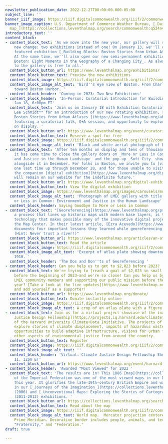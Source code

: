 ```yaml
---
newsletter_publication_date: 2022-12-27T00:00:00.000-05:00
subject_line: ''
banner_iiif_image: https://iiif.digitalcommonwealth.org/iiif/2/commonwealth:q524n4084/2531,583,5027,2690/full/0/default.jpg
banner_image_caption: U.S. Department of Commerce Weather Bureau, [_Daily weather
  map_](https://collections.leventhalmap.org/search/commonwealth:q524n407v) (1959)
introductory_text: ''
content_block:
- content_block_text: 'As we move into the new year, our gallery will see an exciting
    new change: two exhibitions instead of one! On January 13, we''ll open the new
    featured exhibition [_Building Blocks: Boston Stories from Urban Atlases_](https://www.leventhalmap.org/about/press-releases/new-exhibition-building-blocks-boston-stories-from-urban-atlases-opens-at-leventhal-map-education-center-january-13-2023-1/)_._
    At the same time, we''ll also open our new semi-permanent exhibition _Becoming
    Boston: Eight Moments in the Geography of a Changing City_. As always, admission
    to the gallery is free to all.'
  content_block_button_url: https://www.leventhalmap.org/exhibitions/
  content_block_button_text: Preview the new exhibitions
  content_block_image: https://iiif.digitalcommonwealth.org/iiif/2/commonwealth:9g54xk53j/1842,825,5426,4784/full/0/default.jpg
  content_block_image_alt_text: 'Bird''s eye view of Boston. From Charles River looking
    toward Boston Harbor. '
  content_block_header: 'Coming in 2023: Two New Exhibitions'
- content_block_header: 'In-Person: Curatorial Introduction for Building Blocks ·
    Jan 18, 6:00pm ET'
  content_block_text: 'Join us on January 18 with Exhibition Curatorial Fellow **Laura
    Lee Schmidt** for an introduction of our new rotating exhibition, [_Building Blocks:
    Boston Stories from Urban Atlases_](https://www.leventhalmap.org/about/press-releases/new-exhibition-building-blocks-boston-stories-from-urban-atlases-opens-at-leventhal-map-education-center-january-13-2023-1/),
    featuring a curatorial talk, Q+A session, and opportunity to explore the material
    on display. '
  content_block_button_url: https://www.leventhalmap.org/event/curatorial-introduction-to-building-blocks/
  content_block_button_text: Reserve a spot for free
  content_block_image: https://iiif.digitalcommonwealth.org/iiif/2/commonwealth:xp68kk89w/219,96,2377,1910/full/0/default.jpg
  content_block_image_alt_text: 'Black and white aerial photograph of Back Bay. '
- content_block_text: 'After ten months on display and tens of thousands of visitors,
    it has come time to close the gallery doors on _More or Less in Common: Environment
    and Justice in the Human Landscape_ and the pop-up _Soft City_ show that''s run
    alongside it in December. For folks in Boston, we invite you to [visit](https://www.leventhalmap.org/exhibitions/visit/)
    one last time up through December 28, and for those unable to visit in person,
    the companion [digital exhibition](https://www.leventhalmap.org/digital-exhibitions/more-or-less-in-common/)
    will remain on our website for the indefinite future.'
  content_block_button_url: https://www.leventhalmap.org/digital-exhibitions/more-or-less-in-common/
  content_block_button_text: View the digital exhibition
  content_block_image: https://www.leventhalmap.org/images/carousels/molic_gallery01.jpg
  content_block_image_alt_text: 'Photograph of LMEC gallery with title panel for More
    or Less in Common: Environment and Justice in the Human Landscape'
  content_block_header: Saying Goodbye to More or Less in Common
- content_block_text: "[Georeferencing](https://www.leventhalmap.org/projects/digital-projects/georeferencing/),
    a process that lines up historic maps with modern base layers, is the underlying
    technology that makes possible many of the innovative digital projects here at
    the Map Center. In their latest article, [Ezra Acevedo](https://www.leventhalmap.org/about/people/ezra-acevedo/)
    documents four important lessons they learned while georeferencing their hometown.
    (Hint: Never trust a river!)"
  content_block_button_url: https://www.leventhalmap.org/articles/an-atlas-of-my-hometown-georeferencing-familiar-places/
  content_block_button_text: Read the article
  content_block_image: https://iiif.digitalcommonwealth.org/iiif/2/commonwealth:3f464t49b/2043,4164,1951,1704/full/0/default.jpg
  content_block_image_alt_text: 'Excerpt of atlas plate showing downtown Ipswich in
    1910. '
  content_block_header: 'The Dos and Don''ts of Georeferencing '
- content_block_header: Can you help us to get to $2,023 before 2023?
  content_block_text: We're trying to [reach a goal of $2,023 in small donations](https://www.leventhalmap.org/donate/)
    before the beginning of 2023—and we're so close! Can you help us by joining other
    LMEC community members and supporting our public mission before the end of the
    year? [Take a look at the live updates](https://www.leventhalmap.org/donate/)
    and add yourself as a supporter!
  content_block_button_url: https://www.leventhalmap.org/donate/
  content_block_button_text: Donate instantly online
  content_block_image: https://iiif.digitalcommonwealth.org/iiif/2/commonwealth:7h149z90f/4201,768,803,601/full/0/default.jpg
  content_block_image_alt_text: A crop of an atlas plate with a figure labeled "Aër"
- content_block_text: Join us for a virtual project showcase of the inaugural [Climate
    Justice Design Fellowship](https://projects.iq.harvard.edu/climatefellowship/home)
    of the Harvard University Climate+Data Initiative. The projects of the seven fellows
    explore stories of climate displacement, impacts of hazardous waste contamination,
    opportunities to build adaptive infrastructure, visions for urban futures, and
    other aspects of environmental justice from around the country.
  content_block_button_text: Register
  content_block_image: https://iiif.digitalcommonwealth.org/iiif/2/commonwealth:fn107c409/1565,2212,2560,2141/full/0/default.jpg
  content_block_image_alt_text: ''
  content_block_header: 'Virtual: Climate Justice Design Fellowship Showcase · Jan
    11, 12pm ET'
  content_block_button_url: https://www.leventhalmap.org/event/harvard-climate-justice-design-fellowship-virtual-showcase/
- content_block_header: 'Awarded "Most Viewed" for 2022 '
  content_block_text: 'The results are in! This 1886 [map](https://collections.leventhalmap.org/search/commonwealth:x633f896s)
    of the Imperial Federation was one of the most viewed maps in our Digital Collections
    this year. It glorifies the late-19th-century British Empire and was once displayed
    in our [_Journeys of the Imagination_](https://collections.leventhalmap.org/exhibits/17)
    (2006) and [_Unconventional Maps: Exploring the Stories of Cartographic Curiosities_](https://collections.leventhalmap.org/exhibits/14)
    (2011-2012) exhibitions. '
  content_block_button_url: https://collections.leventhalmap.org/search/commonwealth:x633f896s
  content_block_button_text: Read about the map
  content_block_image: https://iiif.digitalcommonwealth.org/iiif/2/commonwealth:x633f8972/379,238,9772,7372/full/0/default.jpg
  content_block_image_alt_text: World map.  Mercator projection centered on the Greenwich
    Prime Meridian. Decorative border includes people, animals, and text reading "Freedom,"
    "Fraternity," and "Federation."
draft: true

---
```

